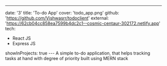 ---
date: '3'
title: 'To-do App'
cover: 'todo_app.png'
github: 'https://github.com/Vishwasrr/todoclient'
external: 'https://62cb04cc858ea7599b4dc2c1--cosmic-centaur-302172.netlify.app'
tech:
  - React JS
  - Express JS

showInProjects: true
--- A simple to-do application, that helps tracking tasks at hand with degree of priority
built using MERN stack 

